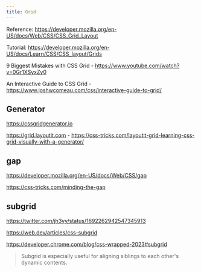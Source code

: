 ```yaml
---
title: Grid
---
```


Reference: https://developer.mozilla.org/en-US/docs/Web/CSS/CSS_Grid_Layout

Tutorial: https://developer.mozilla.org/en-US/docs/Learn/CSS/CSS_layout/Grids

9 Biggest Mistakes with CSS Grid - https://www.youtube.com/watch?v=0Gr1XSyxZy0

An Interactive Guide to CSS Grid - https://www.joshwcomeau.com/css/interactive-guide-to-grid/

## Generator

https://cssgridgenerator.io

https://grid.layoutit.com - https://css-tricks.com/layoutit-grid-learning-css-grid-visually-with-a-generator/

## gap

https://developer.mozilla.org/en-US/docs/Web/CSS/gap

https://css-tricks.com/minding-the-gap

## subgrid

https://twitter.com/jh3yy/status/1692262942547345913

https://web.dev/articles/css-subgrid

https://developer.chrome.com/blog/css-wrapped-2023#subgrid

> Subgrid is especially useful for aligning siblings to each other's dynamic contents.
